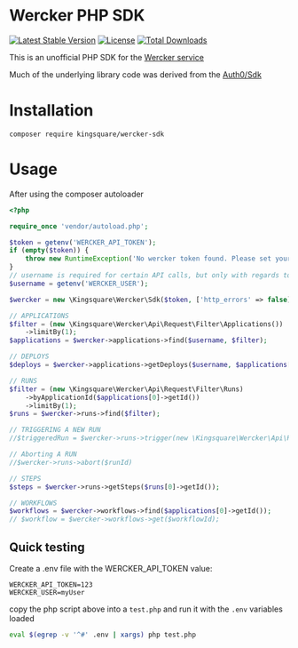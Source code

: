 # Wercker PHP SDK
[![Latest Stable Version](https://poser.pugx.org/kingsquare/wercker-sdk/v/stable?format=flat-square)](https://packagist.org/packages/kingsquare/wercker-sdk)
[![License](https://poser.pugx.org/kingsquare/wercker-sdk/license)](https://packagist.org/packages/kingsquare/wercker-sdk)
[![Total Downloads](https://poser.pugx.org/kingsquare/wercker-sdk/downloads)](https://packagist.org/packages/kingsquare/wercker-sdk)

This is an unofficial PHP SDK for the [Wercker service](https:www.wercker.com)

Much of the underlying library code was derived from the [Auth0/Sdk](https://github.com/auth0/auth0-PHP)

# Installation

``` composer require kingsquare/wercker-sdk ```

# Usage

After using the composer autoloader

```php
<?php

require_once 'vendor/autoload.php';

$token = getenv('WERCKER_API_TOKEN');
if (empty($token)) {
    throw new RuntimeException('No wercker token found. Please set your token as provided by Wercker (see https:devcenter.wercker.com/development/api/authentication/');
}
// username is required for certain API calls, but only with regards to the applications endpoint
$username = getenv('WERCKER_USER');

$wercker = new \Kingsquare\Wercker\Sdk($token, ['http_errors' => false]);

// APPLICATIONS
$filter = (new \Kingsquare\Wercker\Api\Request\Filter\Applications())
    ->limitBy(1);
$applications = $wercker->applications->find($username, $filter);

// DEPLOYS
$deploys = $wercker->applications->getDeploys($username, $applications[0]->getId());

// RUNS
$filter = (new \Kingsquare\Wercker\Api\Request\Filter\Runs)
    ->byApplicationId($applications[0]->getId())
    ->limitBy(1);
$runs = $wercker->runs->find($filter);

// TRIGGERING A NEW RUN
//$triggeredRun = $wercker->runs->trigger(new \Kingsquare\Wercker\Api\Request\Run\Trigger($runs[0]->getPipeline()));

// Aborting A RUN
//$wercker->runs->abort($runId)

// STEPS
$steps = $wercker->runs->getSteps($runs[0]->getId());

// WORKFLOWS
$workflows = $wercker->workflows->find($applications[0]->getId());
// $workflow = $wercker->workflows->get($workflowId);
```

## Quick testing

Create a .env file with the WERCKER_API_TOKEN value:
```
WERCKER_API_TOKEN=123
WERCKER_USER=myUser
```
copy the php script above into a `test.php` and run it with the `.env` variables loaded
```bash
eval $(egrep -v '^#' .env | xargs) php test.php
```
